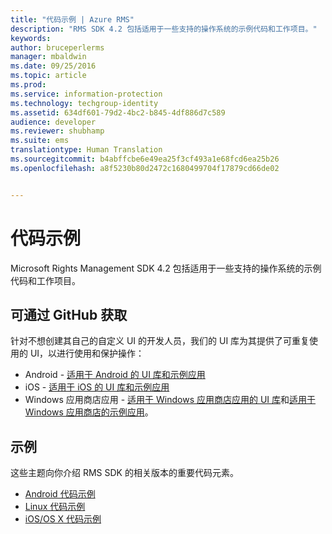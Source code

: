 ```yaml
---
title: "代码示例 | Azure RMS"
description: "RMS SDK 4.2 包括适用于一些支持的操作系统的示例代码和工作项目。"
keywords: 
author: bruceperlerms
manager: mbaldwin
ms.date: 09/25/2016
ms.topic: article
ms.prod: 
ms.service: information-protection
ms.technology: techgroup-identity
ms.assetid: 634df601-79d2-4bc2-b845-4df886d7c589
audience: developer
ms.reviewer: shubhamp
ms.suite: ems
translationtype: Human Translation
ms.sourcegitcommit: b4abffcbe6e49ea25f3cf493a1e68fcd6ea25b26
ms.openlocfilehash: a8f5230b80d2472c1680499704f17879cd66de02


---
```


# 代码示例

Microsoft Rights Management SDK 4.2 包括适用于一些支持的操作系统的示例代码和工作项目。

## 可通过 GitHub 获取 ##
针对不想创建其自己的自定义 UI 的开发人员，我们的 UI 库为其提供了可重复使用的 UI，以进行使用和保护操作：

- Android - [适用于 Android 的 UI 库和示例应用](https://github.com/AzureAD/rms-sdk-ui-for-android)
- iOS - [适用于 iOS 的 UI 库和示例应用](https://github.com/AzureAD/rms-sdk-ui-for-ios)
- Windows 应用商店应用 - [适用于 Windows 应用商店应用的 UI 库](https://github.com/AzureAD/rms-sdk-ui-for-windowsstore)和[适用于 Windows 应用商店的示例应用](https://github.com/AzureADSamples/rms-samples-for-windowsstore)。

## 示例 ##
这些主题向你介绍 RMS SDK 的相关版本的重要代码元素。
- [Android 代码示例](android-code.md)
- [Linux 代码示例](linux-c-code-examples.md)
- [iOS/OS X 代码示例](ios-os-x-code-examples.md)


 

 

 



<!--HONumber=Oct16_HO1-->


